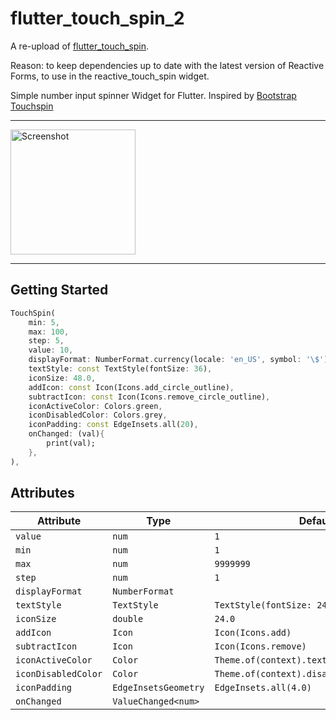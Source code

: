 # flutter_touch_spin_2

A re-upload of [flutter_touch_spin](https://pub.dev/packages/flutter_touch_spin).
  
Reason: to keep dependencies up to date with the latest version of Reactive Forms, to use in the reactive_touch_spin widget.

Simple number input spinner Widget for Flutter. Inspired by [Bootstrap Touchspin](https://www.virtuosoft.eu/code/bootstrap-touchspin/)

___
<img src="https://github.com/danvick/flutter_touch_spin/blob/master/example/assets/screenshot.png?raw=true" alt="Screenshot" width="200"/>

___

## Getting Started

```dart
TouchSpin(
    min: 5,
    max: 100,
    step: 5,
    value: 10,
    displayFormat: NumberFormat.currency(locale: 'en_US', symbol: '\$'),
    textStyle: const TextStyle(fontSize: 36),
    iconSize: 48.0,
    addIcon: const Icon(Icons.add_circle_outline),
    subtractIcon: const Icon(Icons.remove_circle_outline),
    iconActiveColor: Colors.green,
    iconDisabledColor: Colors.grey,
    iconPadding: const EdgeInsets.all(20),
    onChanged: (val){
        print(val);
    },
),
```

## Attributes

| Attribute           | Type                 | Default                                    |
| ------------------- | -------------------- | ------------------------------------------ |
| `value`             | `num`                | `1`                                        |
| `min`               | `num`                | `1`                                        |
| `max`               | `num`                | `9999999`                                  |
| `step`              | `num`                | `1`                                        |
| `displayFormat`     | `NumberFormat`       |                                            |
| `textStyle`         | `TextStyle`          | `TextStyle(fontSize: 24)`                  |
| `iconSize`          | `double`             | `24.0`                                     |
| `addIcon`           | `Icon`               | `Icon(Icons.add)`                          |
| `subtractIcon`      | `Icon`               | `Icon(Icons.remove)`                       |
| `iconActiveColor`   | `Color`              | `Theme.of(context).textTheme.button.color` |
| `iconDisabledColor` | `Color`              | `Theme.of(context).disabledColor`          |
| `iconPadding`       | `EdgeInsetsGeometry` | `EdgeInsets.all(4.0)`                      |
| `onChanged`         | `ValueChanged<num>`  |                                            |
